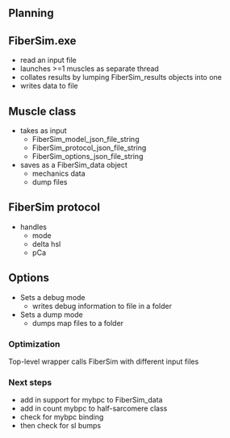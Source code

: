 ## Planning

## FiberSim.exe
+ read an input file
+ launches >=1 muscles as separate thread
+ collates results by lumping FiberSim_results objects into one
+ writes data to file

## Muscle class
+ takes as input
  + FiberSim_model_json_file_string
  + FiberSim_protocol_json_file_string
  + FiberSim_options_json_file_string
+ saves as a FiberSim_data object
  + mechanics data
  + dump files

## FiberSim protocol
+ handles
  + mode
  + delta hsl
  + pCa

## Options
+ Sets a debug mode
  + writes debug information to file in a folder
+ Sets a dump mode
  + dumps map files to a folder

### Optimization

Top-level wrapper calls FiberSim with different input files

### Next steps

+ add in support for mybpc to FiberSim_data
+ add in count mybpc to half-sarcomere class
+ check for mybpc binding
+ then check for sl bumps
